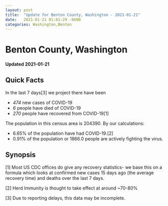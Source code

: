 ```yaml
---
layout: post
title:  "Update for Benton County, Washington - 2021-01-21"
date:   2021-01-21 01:01:29 -0600
categories: Washington,Benton
---
```


# Benton County, Washington
#### Updated 2021-01-21

## Quick Facts

In the last 7 days[3] we project there have been
- *474* new cases of COVID-19
- *6* people have died of COVID-19
- *270* people have recovered from COVID-19[1]

The population in this census area is 204390. By our calculations:
- 6.65% of the population have had COVID-19.[2]
- 0.91% of the population or 1866.0 people are actively fighting the virus.

## Synopsis




[1] Most US CDC offices do give any recovery statistics- we base this on a formula which looks at confirmed new cases
15 days ago (the average recovery time) and deaths over the last 7 days.

[2] Herd Immunity is thought to take effect at around ~70-80%

[3] Due to reporting delays, this data may be incomplete.
 
    